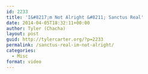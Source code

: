 ```yaml
---
id: 2233
title: 'I&#8217;m Not Alright &#8211; Sanctus Real'
date: 2014-04-05T18:32:11+00:00
author: Tyler (Chacha)
layout: post
guid: http://tylercarter.org/?p=2233
permalink: /sanctus-real-im-not-alright/
categories:
  - Misc
format: video
---
```

<div class="jetpack-video-wrapper">
  <span class='embed-youtube' style='text-align:center; display: block;'></span>
</div>
